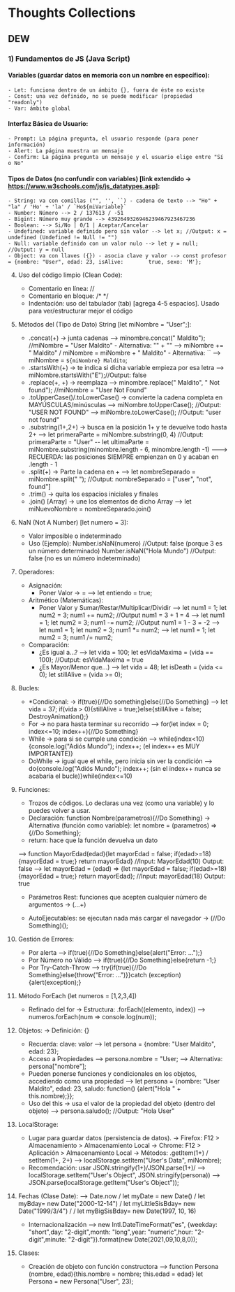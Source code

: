 # Thoughts Collections

## DEW

### 1) Fundamentos de JS (Java Script)

#### Variables (guardar datos en memoria con un nombre en específico):
	- Let: funciona dentro de un ámbito {}, fuera de éste no existe
	- Const: una vez definido, no se puede modificar (propiedad "readonly")
	- Var: ámbito global

#### Interfaz Básica de Usuario:
	- Prompt: La página pregunta, el usuario responde (para poner información)
	- Alert: La página muestra un mensaje
	- Confirm: La página pregunta un mensaje y el usuario elige entre "Sí o No"

#### Tipos de Datos (no confundir con variables) [link extendido -> https://www.w3schools.com/js/js_datatypes.asp]:
	- String: va con comillas ("", '', ``) - cadena de texto --> "Ho" + "la" / 'Ho' + 'la' / `Ho${miVariable}`
	- Number: Número --> 2 / 137613 / -51
	- Bigint: Número muy grande --> 4392649326946239467923467236
	- Boolean: --> Si/No | 0/1 | Aceptar/Cancelar
	- Undefined: variable definido pero sin valor --> let x; //Output: x = undefined (Undefined != Null != "")
	- Null: variable definido con un valor nulo --> let y = null; //Output: y = null
	- Object: va con llaves ({}) - asocia clave y valor --> const profesor = {nombre: "User", edad: 23, isAlive: 		true, sexo: 'M'};

4. Uso del código limpio (Clean Code):
	- Comentario en línea: //
	- Comentario en bloque: /* */
	- Indentación: uso del tabulador (tab) [agrega 4-5 espacios]. Usado para ver/estructurar mejor el código

5. Métodos del (Tipo de Dato) String [let miNombre = "User";]:
	- .concat(+) -> junta cadenas --> minombre.concat(" Maldito"); //miNombre = "User Maldito"
			- Alternativa: "" + "" --> miNombre += " Maldito" / miNombre = miNombre + " Maldito"
			- Alternativa: `` --> miNombre = `${miNombre} Maldito`;
	- .startsWith(+) -> te indica si dicha variable empieza por esa letra
			--> miNombre.startsWith("E");//Output: false
	- .replace(+, +) -> reemplaza --> minombre.replace(" Maldito", " Not found"); //miNombre = "User Not Found"
	- .toUpperCase()/.toLowerCase() -> convierte la cadena completa en MAYÚSCULAS/minúsculas
					--> miNombre.toUpperCase(); //Output: "USER NOT FOUND"
					--> miNombre.toLowerCase(); //Output: "user not found"
	- .substring(1+,2+) -> busca en la posición 1+ y te devuelve todo hasta 2+
				--> let primeraParte = miNombre.substring(0, 4) //Output: primeraParte = "User"
				-- let ultimaParte = miNombre.substring(minombre.length - 6, minombre.length -1)
				---> RECUERDA: las posiciones SIEMPRE empienzan en 0 y acaban en .length - 1
	- .split(+) -> Parte la cadena en +
			--> let nombreSeparado = miNombre.split(" "); //Output: nombreSeparado = ["user", "not", 													found"]
	- .trim() -> quita los espacios iniciales y finales
	- .join() [Array] -> une los elementos de dicho Array
			--> let miNuevoNombre = nombreSeparado.join()

6. NaN (Not A Number) [let numero = 3]:
	- Valor imposible o indeterminado
	- Uso (Ejemplo): Number.isNaN(numero) //Output: false (porque 3 es un número determinado)
			 Number.isNaN("Hola Mundo") //Output: false (no es un número indeterminado)

7. Operadores:
	- Asignación:
	 	- Poner Valor -> = --> let entiendo = true;
	- Aritmético (Matemáticas):
		- Poner Valor y Sumar/Restar/Multiplicar/Dividir 	--> let num1 = 1; let num2 = 3; num1 += num2;
									//Output num1 = 3 + 1 = 4
									--> let num1 = 1; let num2 = 3; num1 -= num2;
									//Output num1 = 1 - 3 = -2
									--> let num1 = 1; let num2 = 3; num1 *= num2;
									--> let num1 = 1; let num2 = 3; num1 /= num2;
	- Comparación:
		- ¿Es igual a...? --> let vida = 100; let esVidaMaxima = (vida == 100); //Output: esVidaMaxima = true
		- ¿Es Mayor/Menor que...) --> let vida = 48; let isDeath = (vida <= 0); let stillAlive = (vida >= 0);

8. Bucles:
	- *Condicional: -> if(true){//Do something}else{//Do Something}
			--> let vida = 37; if(vida > 0){stillAlive = true;}else{stillAlive = false; DestroyAnimation();}
	- For -> no para hasta terminar su recorrido
		--> for(let index = 0; index<=10; index++){//Do Something}
	- While -> para si se cumple una condición
		--> while(index<10){console.log("Adiós Mundo"); index++; (el index++ es MUY IMPORTANTE)}
	- DoWhile -> igual que el while, pero inicia sin ver la condición
		--> do{console.log("Adiós Mundo"); index++; (sin el index++ nunca se acabaría el bucle)}while(index<=10)

9. Funciones:
	- Trozos de códigos. Lo declaras una vez (como una variable) y lo puedes volver a usar.
	- Declaración: function Nombre(parametros){//Do Something}
	-> Alternativa (función como variable): let nombre = (parametros) => {//Do Something};
	- return: hace que la función devuelva un dato

	--> function MayorEdad(edad){let mayorEdad = false; if(edad>=18){mayorEdad = true;} return mayorEdad}
		//Input: MayorEdad(10) Output: false
	--> let mayorEdad = (edad) => {let mayorEdad = false; if(edad>=18){mayorEdad = true;} return mayorEdad};
		//Input: mayorEdad(18) Output: true

	- Parámetros Rest: funciones que acepten cualquier número de argumentos -> (...+)

	- AutoEjecutables: se ejecutan nada más cargar el navegador -> (//Do Something)();

10. Gestión de Errores:
	- Por alerta --> if(true){//Do Something}else{alert("Error: ...");}
	- Por Número no Válido --> if(true){//Do Something}else{return -1;}
	- Por Try-Catch-Throw
		--> try{if(true){//Do Something}else{throw("Error: ...")}}catch (exception){alert(exception);}

11. Método ForEach (let numeros = [1,2,3,4])
	- Refinado del for
	-> Estructura: .forEach((elemento, index))
	--> numeros.forEach(num => console.log(num));

12. Objetos:
	-> Definición: {}
	- Recuerda: clave: valor --> let persona = {nombre: "User Maldito", edad: 23};
	- Acceso a Propiedades --> persona.nombre = "User;
				--> Alternativa: persona["nombre"];
	- Pueden ponerse funciones y condicionales en los objetos, accediendo como una propiedad
		--> let persona = {nombre: "User Maldito", edad: 23, saludo: function() {alert("Hola " + this.nombre);}};
	- Uso del this -> usa el valor de la propiedad del objeto (dentro del objeto)
		--> persona.saludo(); //Output: "Hola User"

13. LocalStorage:
	- Lugar para guardar datos (persistencia de datos).
	-> Firefox: F12 > Almacenamiento > Almacenamiento Local
	-> Chrome: F12 > Aplicación > Almacenamiento Local 
	-> Métodos: .getItem(1+) / setItem(1+, 2+)
	--> localStorage.setItem("User's Data", miNombre);
	- Recomendación: usar JSON.stringify(1+)/JSON.parse(1+)/
	--> localStorage.setItem("User's Object", JSON.stringify(persona))
	--> JSON.parse(localStorage.getItem("User's Object"));

14. Fechas (Clase Date):
	--> Date.now / let myDate = new Date() / let myBday= new Date("2000-12-14") / let myLittleSisBday= new Date("1999/3/4") / / let myBigSisBday= new Date(1997, 10, 16)
	- Internacionalización
	--> new Intl.DateTimeFormat("es", {weekday: "short",day: "2-digit",month: "long",year: "numeric",hour: "2-digit",minute: "2-digit"}).format(new Date(2021,09,10,8,0));

15. Clases:
	- Creación de objeto con función constructora
	--> function Persona (nombre, edad){this.nombre = nombre; this.edad = edad} let Persona = new Persona("User", 23);

